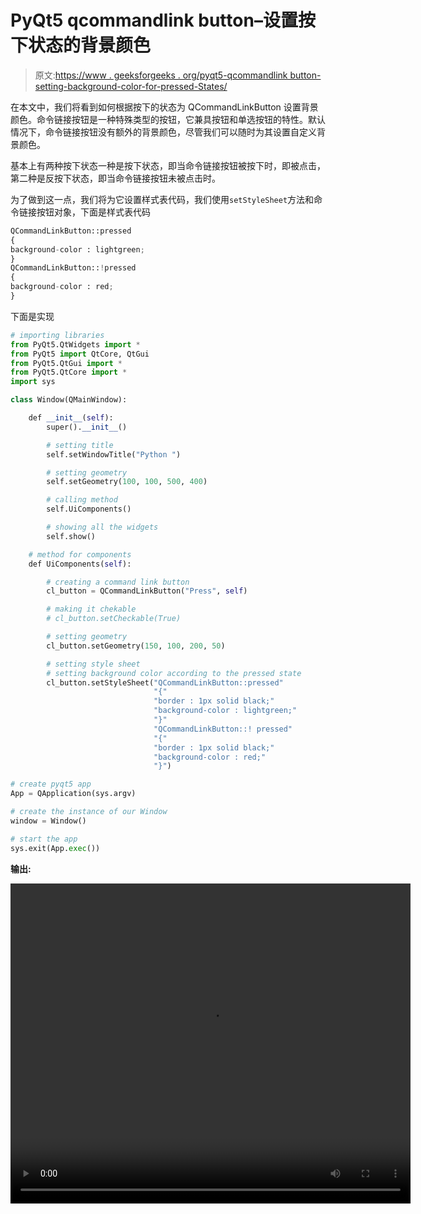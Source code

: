 # PyQt5 qcommandlink button–设置按下状态的背景颜色

> 原文:[https://www . geeksforgeeks . org/pyqt5-qcommandlink button-setting-background-color-for-pressed-States/](https://www.geeksforgeeks.org/pyqt5-qcommandlinkbutton-setting-background-color-for-pressed-states/)

在本文中，我们将看到如何根据按下的状态为 QCommandLinkButton 设置背景颜色。命令链接按钮是一种特殊类型的按钮，它兼具按钮和单选按钮的特性。默认情况下，命令链接按钮没有额外的背景颜色，尽管我们可以随时为其设置自定义背景颜色。

基本上有两种按下状态一种是按下状态，即当命令链接按钮被按下时，即被点击，第二种是反按下状态，即当命令链接按钮未被点击时。

为了做到这一点，我们将为它设置样式表代码，我们使用`setStyleSheet`方法和命令链接按钮对象，下面是样式表代码

```py
QCommandLinkButton::pressed
{
background-color : lightgreen;
}
QCommandLinkButton::!pressed
{
background-color : red;
}

```

下面是实现

```py
# importing libraries
from PyQt5.QtWidgets import * 
from PyQt5 import QtCore, QtGui
from PyQt5.QtGui import * 
from PyQt5.QtCore import * 
import sys

class Window(QMainWindow):

    def __init__(self):
        super().__init__()

        # setting title
        self.setWindowTitle("Python ")

        # setting geometry
        self.setGeometry(100, 100, 500, 400)

        # calling method
        self.UiComponents()

        # showing all the widgets
        self.show()

    # method for components
    def UiComponents(self):

        # creating a command link button
        cl_button = QCommandLinkButton("Press", self)

        # making it chekable
        # cl_button.setCheckable(True)

        # setting geometry
        cl_button.setGeometry(150, 100, 200, 50)

        # setting style sheet
        # setting background color according to the pressed state
        cl_button.setStyleSheet("QCommandLinkButton::pressed"
                                "{"
                                "border : 1px solid black;"
                                "background-color : lightgreen;"
                                "}"
                                "QCommandLinkButton::! pressed"
                                "{"
                                "border : 1px solid black;"
                                "background-color : red;"
                                "}")

# create pyqt5 app
App = QApplication(sys.argv)

# create the instance of our Window
window = Window()

# start the app
sys.exit(App.exec())
```

**输出:**

<video class="wp-video-shortcode" id="video-442072-1" width="640" height="512" preload="metadata" controls=""><source type="video/mp4" src="https://media.geeksforgeeks.org/wp-content/uploads/20200630031943/Python-2020-06-30-03-19-16.mp4?_=1">[https://media.geeksforgeeks.org/wp-content/uploads/20200630031943/Python-2020-06-30-03-19-16.mp4](https://media.geeksforgeeks.org/wp-content/uploads/20200630031943/Python-2020-06-30-03-19-16.mp4)</video>